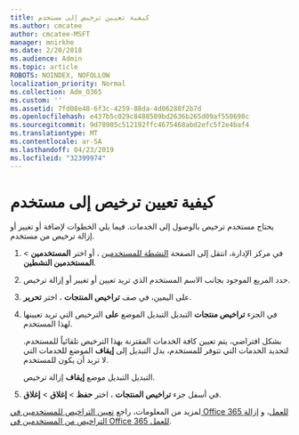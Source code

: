 ```yaml
---
title: كيفية تعيين ترخيص إلى مستخدم
ms.author: cmcatee
author: cmcatee-MSFT
manager: mnirkhe
ms.date: 2/20/2018
ms.audience: Admin
ms.topic: article
ROBOTS: NOINDEX, NOFOLLOW
localization_priority: Normal
ms.collection: Adm_O365
ms.custom: ''
ms.assetid: 7fd08e48-6f3c-4259-88da-4d06288f2b7d
ms.openlocfilehash: e437b5c029c8488589bd2636b265d09af550690c
ms.sourcegitcommit: 9d78905c512192ffc4675468abd2efc5f2e4baf4
ms.translationtype: MT
ms.contentlocale: ar-SA
ms.lasthandoff: 04/23/2019
ms.locfileid: "32399974"
---
```

# <a name="how-to-assign-a-license-to-a-user"></a>كيفية تعيين ترخيص إلى مستخدم

يحتاج مستخدم ترخيص بالوصول إلى الخدمات. فيما يلي الخطوات لإضافة أو تغيير أو إزالة ترخيص من مستخدم.
  
1. في مركز الإدارة، انتقل إلى الصفحة [النشطة للمستخدمين](https://go.microsoft.com/fwlink/p/?linkid=834822) ، أو اختر **المستخدمين** \> **المستخدمين النشطين**.
    
2. حدد المربع الموجود بجانب الاسم المستخدم الذي تريد تعيين أو تغيير أو إزالة ترخيص.
    
3. على اليمين، في صف **تراخيص المنتجات** ، اختر **تحرير**.
    
4. في الجزء **تراخيص منتجات** التبديل التبديل الموضع **على** الترخيص التي تريد تعيينها لهذا المستخدم. 
    
    بشكل افتراضي، يتم تعيين كافة الخدمات المقترنة بهذا الترخيص تلقائياً للمستخدم. لتحديد الخدمات التي تتوفر للمستخدم، بدل التبديل إلى **إيقاف** الموضع للخدمات التي لا تريد أن يكون للمستخدم. 
    
    التبديل التبديل موضع **إيقاف** إزالة ترخيص. 
    
5. في أسفل جزء **تراخيص المنتجات** ، اختر **حفظ** \> **إغلاق** \> **إغلاق**.
    
لمزيد من المعلومات، راجع [تعيين التراخيص للمستخدمين في Office 365 للعمل](https://support.office.com/article/997596b5-4173-4627-b915-36abac6786dc)، و [إزالة التراخيص من المستخدمين في Office 365 للعمل](https://support.office.com/article/9b497c85-d0a4-4735-80fa-d3565bc05bd1).
  

